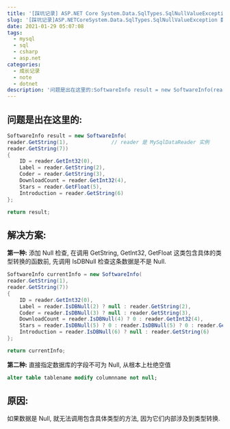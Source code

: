 ```yaml
---
title: '[踩坑记录] ASP.NET Core System.Data.SqlTypes.SqlNullValueException: 数据为空。不能对空值调用此方法'
slug: '[踩坑记录]ASP.NETCoreSystem.Data.SqlTypes.SqlNullValueException 数据为空。不能对空值调用此方法'
date: 2021-01-29 05:07:08
tags:
  - mysql
  - sql
  - csharp
  - asp.net
categories:
  - 成长记录
  - note
  - dotnet
description: '问题是出在这里的:SoftwareInfo result = new SoftwareInfo(reader.GetString(1),              // reader 是 MySqlDataReader 实例reader.GetString(7)){    ID = reader.GetInt32(0),    Label = reader.GetString(2),    Coder = reader.GetString(3),    DownloadCount = rea'
---
```


## 问题是出在这里的:

```csharp
SoftwareInfo result = new SoftwareInfo(
reader.GetString(1),              // reader 是 MySqlDataReader 实例
reader.GetString(7))
{
    ID = reader.GetInt32(0),
    Label = reader.GetString(2),
    Coder = reader.GetString(3),
    DownloadCount = reader.GetInt32(4),
    Stars = reader.GetFloat(5),
    Introduction = reader.GetString(6)
};

return result;
```

## 解决方案:

**第一种:** 添加 Null 检查, 在调用 GetString, GetInt32, GetFloat 这类包含具体的类型转换的函数前, 先调用 IsDBNull 检查这条数据是不是 Null.

```csharp
SoftwareInfo currentInfo = new SoftwareInfo(
reader.GetString(1),
reader.GetString(7))
{
    ID = reader.GetInt32(0),
    Label = reader.IsDBNull(2) ? null : reader.GetString(2),
    Coder = reader.IsDBNull(3) ? null : reader.GetString(3),
    DownloadCount = reader.IsDBNull(4) ? 0 : reader.GetInt32(4),
    Stars = reader.IsDBNull(5) ? 0 : reader.IsDBNull(5) ? 0 : reader.GetFloat(5),
    Introduction = reader.IsDBNull(6) ? null : reader.GetString(6)
};

return currentInfo;

```

**第二种:** 直接指定数据库的字段不可为 Null, 从根本上杜绝空值

```sql
alter table tablename modify columnname not null;
```

## 原因:

如果数据是 Null, 就无法调用包含具体类型的方法, 因为它们内部涉及到类型转换.

